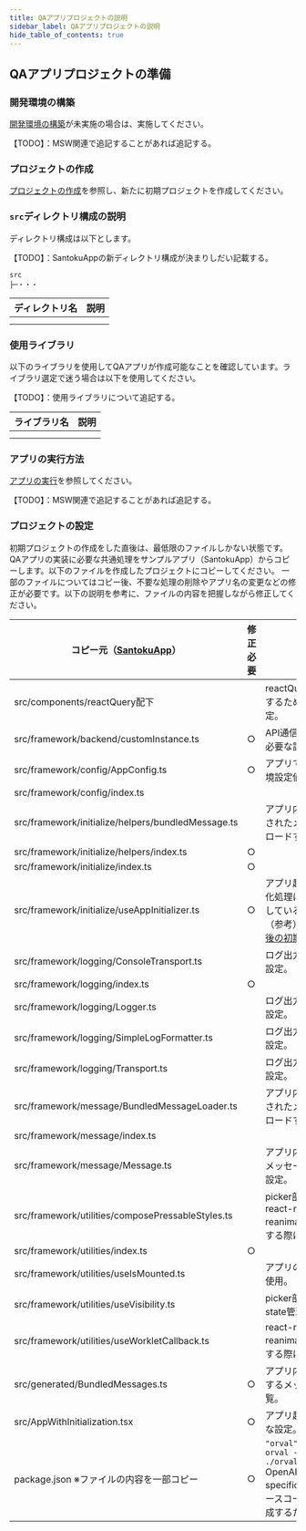 ```yaml
---
title: QAアプリプロジェクトの説明
sidebar_label: QAアプリプロジェクトの説明
hide_table_of_contents: true
---
```


## QAアプリプロジェクトの準備

### 開発環境の構築

[開発環境の構築](https://fintan-contents.github.io/mobile-app-crib-notes/react-native/learn/getting-started/setting-up-development-environment)が未実施の場合は、実施してください。

【TODO】：MSW関連で追記することがあれば追記する。

### プロジェクトの作成

[プロジェクトの作成](https://fintan-contents.github.io/mobile-app-crib-notes/react-native/learn/getting-started/create-project)を参照し、新たに初期プロジェクトを作成してください。

### `src`ディレクトリ構成の説明

ディレクトリ構成は以下とします。

【TODO】：SantokuAppの新ディレクトリ構成が決まりしだい記載する。

```console
src
├─・・・
```

| ディレクトリ名 | 説明 |
|--|--|
|  |  |
|  |  |

### 使用ライブラリ

以下のライブラリを使用してQAアプリが作成可能なことを確認しています。ライブラリ選定で迷う場合は以下を使用してください。

【TODO】：使用ライブラリについて追記する。

| ライブラリ名 | 説明 |
|--|--|
|  |  |
|  |  |

### アプリの実行方法

[アプリの実行](https://fintan-contents.github.io/mobile-app-crib-notes/react-native/learn/getting-started/launch-created-app)を参照してください。

【TODO】：MSW関連で追記することがあれば追記する。

### プロジェクトの設定

初期プロジェクトの作成をした直後は、最低限のファイルしかない状態です。
QAアプリの実装に必要な共通処理をサンプルアプリ（SantokuApp）からコピーします。以下のファイルを作成したプロジェクトにコピーしてください。
一部のファイルについてはコピー後、不要な処理の削除やアプリ名の変更などの修正が必要です。以下の説明を参考に、ファイルの内容を把握しながら修正してください。

| コピー元（[SantokuApp](https://github.com/ws-4020/mobile-app-crib-notes/tree/master/example-app/SantokuApp "SantokuApp")） | 修正必要 | 説明 |
|--|--|--|
| src/components/reactQuery配下 | | reactQueryを使用するために必要な設定。 |
| src/framework/backend/customInstance.ts | ○ | API通信をする際に必要な設定。 |
| src/framework/config/AppConfig.ts | ○ | アプリで使用する環境設定値の設定。 |
| src/framework/config/index.ts |  |  |
| src/framework/initialize/helpers/bundledMessage.ts |  | アプリ内にバンドルされたメッセージをロードする。 |
| src/framework/initialize/helpers/index.ts | ○ |  |
| src/framework/initialize/index.ts | ○ |  |
| src/framework/initialize/useAppInitializer.ts | ○ | アプリ起動時の初期化処理について記述している。<br />（参考）[アプリ起動後の初期化処理](https://fintan-contents.github.io/mobile-app-crib-notes/react-native/santoku/application-architecture/life-cycle-management/initialization "アプリ起動後の初期化処理") |
| src/framework/logging/ConsoleTransport.ts |  | ログ出力で使用する設定。 |
| src/framework/logging/index.ts | ○ |  |
| src/framework/logging/Logger.ts |  | ログ出力で使用する設定。 |
| src/framework/logging/SimpleLogFormatter.ts |  | ログ出力で使用する設定。 |
| src/framework/logging/Transport.ts |  | ログ出力で使用する設定。 |
| src/framework/message/BundledMessageLoader.ts |  | アプリ内にバンドルされたメッセージをロードする。 |
| src/framework/message/index.ts |  |  |
| src/framework/message/Message.ts |  | アプリ内で使用するメッセージで必要な設定。 |
| src/framework/utilities/composePressableStyles.ts |  | picker部品の中でreact-native-reanimatedを使用する際に使用。 |
| src/framework/utilities/index.ts | ○ |  |
| src/framework/utilities/useIsMounted.ts |  | アプリの状態管理に使用。 |
| src/framework/utilities/useVisibility.ts |  | picker部品の中でstate管理に使用。 |
| src/framework/utilities/useWorkletCallback.ts |  | react-native-reanimatedを使用する際に使用。 |
| src/generated/BundledMessages.ts | ○ | アプリ内にバンドルするメッセージの一覧。 |
| src/AppWithInitialization.tsx | ○ | アプリ起動時に必要な設定。 |
| package.json ※ファイルの内容を一部コピー | ○ | `"orval": "npx orval --config ./orval.config.ts"`<br />OpenAPI specificationからソースコードを自動生成するために必要。 |
